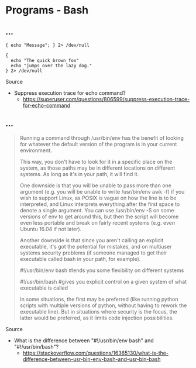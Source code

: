 # Programs - Bash

## ...

```
{ echo "Message"; } 2> /dev/null

{
  echo "The quick brown fox"
  echo "jumps over the lazy dog."
} 2> /dev/null
```

Source

- Suppress execution trace for echo command?
  - https://superuser.com/questions/806599/suppress-execution-trace-for-echo-command 

## ...

> Running a command through /usr/bin/env has the benefit of looking for whatever the default version of the program is in your current environment.
>
> This way, you don't have to look for it in a specific place on the system, as those paths may be in different locations on different systems. As long as it's in your path, it will find it.
>
> One downside is that you will be unable to pass more than one argument (e.g. you will be unable to write /usr/bin/env awk -f) if you wish to support Linux, as POSIX is vague on how the line is to be interpreted, and Linux interprets everything after the first space to denote a single argument. You can use /usr/bin/env -S on some versions of env to get around this, but then the script will become even less portable and break on fairly recent systems (e.g. even Ubuntu 16.04 if not later).
>
> Another downside is that since you aren't calling an explicit executable, it's got the potential for mistakes, and on multiuser systems security problems (if someone managed to get their executable called bash in your path, for example).
>
> #!/usr/bin/env bash #lends you some flexibility on different systems
> 
> #!/usr/bin/bash     #gives you explicit control on a given system of what executable is called
> 
> In some situations, the first may be preferred (like running python scripts with multiple versions of python, without having to rework the executable line). But in situations where security is the focus, the latter would be preferred, as it limits code injection possibilities.

Source

- What is the difference between "#!/usr/bin/env bash" and "#!/usr/bin/bash"?
  - https://stackoverflow.com/questions/16365130/what-is-the-difference-between-usr-bin-env-bash-and-usr-bin-bash
